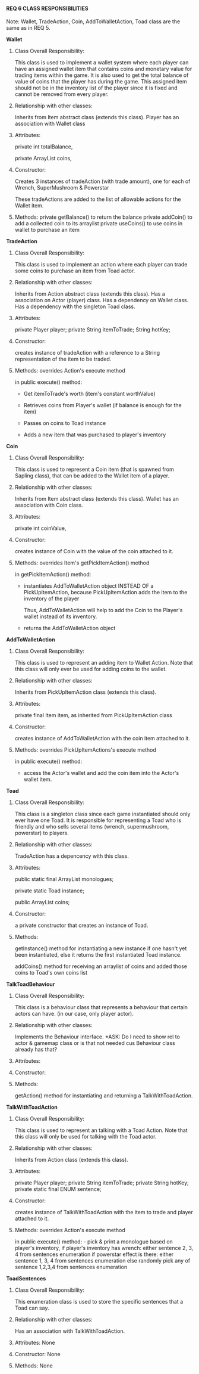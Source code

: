#### REQ 6 CLASS RESPONSIBILITIES 

Note: Wallet, TradeAction, Coin, AddToWalletAction, Toad class are the same as in REQ 5.

**Wallet**
1. Class Overall Responsibility:

    This class is used to implement a wallet system where each player can have an assigned wallet item that contains coins and monetary value for trading items within the game.
    It is also used to get the total balance of value of coins that the player has during the game.
    This assigned item should not be in the inventory list of the player since it is fixed and cannot be removed
    from every player.

2. Relationship with other classes:
    
    Inherits from Item abstract class (extends this class).
    Player has an association with Wallet class

3. Attributes: 

    private int totalBalance, 

    private ArrayList<Coin> coins,
    
4. Constructor: 
    
    Creates 3 instances of tradeAction (with trade amount), one for each of Wrench, SuperMushroom & Powerstar

    These tradeActions are added to the list of allowable actions for the Wallet item.
    
5. Methods: 
    private getBalance() to return the balance
    private addCoin() to add a collected coin to its arraylist
    private useCoins() to use coins in wallet to purchase an item
    
    
**TradeAction**
1. Class Overall Responsibility:

    This class is used to implement an action where each player can trade some coins to purchase an item from Toad actor.

2. Relationship with other classes:
    
    Inherits from Action abstract class (extends this class).
    Has a association on Actor (player) class.
    Has a dependency on Wallet class.
    Has a dependency with the singleton Toad class.

3. Attributes: 
    
    private Player player;
    private String itemToTrade;
    String hotKey;
    
4. Constructor: 
    
    creates instance of tradeAction with a reference to a String representation of the item to be traded.
 
5. Methods: 
    overrides Action's execute method
        
    in public execute() method:
   
    - Get itemToTrade's worth (item's constant worthValue)
    
    - Retrieves coins from Player's wallet (if balance is enough for the item)
    
    - Passes on coins to Toad instance
    
    - Adds a new item that was purchased to player's inventory
    

**Coin**
1. Class Overall Responsibility:

    This class is used to represent a Coin item (that is spawned from Sapling class), that can be added to the Wallet item of a player.

2. Relationship with other classes:
    
    Inherits from Item abstract class (extends this class).
    Wallet has an association with Coin class.

3. Attributes: 

    private int coinValue, 
    
4. Constructor: 
    
    creates instance of Coin with the value of the coin attached to it.
 
5. Methods: 
    overrides Item's getPickItemAction() method
        
    in getPickItemAction() method:
   
    - instantiates AddToWalletAction object INSTEAD OF a PickUpItemAction, because PickUpItemAction adds the item to the inventory of the player
    
      Thus, AddToWalletAction will help to add the Coin to the Player's wallet instead of its inventory.
    
    - returns the AddToWalletAction object
    
**AddToWalletAction**
1. Class Overall Responsibility:

    This class is used to represent an adding item to Wallet Action. 
    Note that this class will only ever be used for adding coins to the wallet.

2. Relationship with other classes:
    
    Inherits from PickUpItemAction class (extends this class).

3. Attributes: 

    private final Item item, as inherited from PickUpItemAction class 
    
4. Constructor: 
    
    creates instance of AddToWalletAction with the coin item attached to it.
 
5. Methods: 
    overrides PickUpItemActions's execute method
        
    in public execute() method:
   
    - access the Actor's wallet and add the coin item into the Actor's wallet item.
    
    

**Toad**
1. Class Overall Responsibility:

    This class is a singleton class since each game instantiated should only ever have one Toad. It is responsible for representing a Toad
    who is friendly and who sells several items (wrench, supermushroom, powerstar) to players.
    
2. Relationship with other classes:
    
    TradeAction has a depencency with this class.

3. Attributes: 

    public static final ArrayList<String> monologues;
    
    private static Toad instance;
    
    public ArrayList<Coin> coins;
    
    
4. Constructor:
    
    a private constructor that creates an instance of Toad.
 
5. Methods: 

    getInstance() method for instantiating a new instance if one hasn't yet been instantiated, else it returns the first instantiated Toad instance.
    
    addCoins() method for receiving an arraylist of coins and added those coins to Toad's own coins list    
    
    

**TalkToadBehaviour**
1. Class Overall Responsibility:

    This class is a behaviour class that represents a behaviour that certain actors can have. (in our case, only player actor). 
    
2. Relationship with other classes:
    
    Implements the Behaviour interface.
    *ASK: Do I need to show rel to actor & gamemap class or is that not needed cus Behaviour class already has that?

3. Attributes: 
    
    
4. Constructor:
    
 
5. Methods: 

    getAction() method for instantiating and returning a TalkWithToadAction.
    
  
  
**TalkWithToadAction**
1. Class Overall Responsibility:

    This class is used to represent an talking with a Toad Action. 
    Note that this class will only be used for talking with the Toad actor.

2. Relationship with other classes:
    
    Inherits from Action class (extends this class).

3. Attributes: 

    private Player player;
    private String itemToTrade;
    private String hotKey;
    private static final ENUM sentence;
    
4. Constructor: 
    
    creates instance of TalkWithToadAction with the item to trade and player attached to it.
 
5. Methods: 
    overrides Action's execute method
        
    in public execute() method:
        - pick & print a monologue based on player's inventory,
          if player's inventory has wrench: either sentence 2, 3, 4 from sentences enumeration
          if powerstar effect is there: either sentence 1, 3, 4 from sentences enumeration
          else randomly pick any of sentence 1,2,3,4 from sentences enumeration

**ToadSentences**
1. Class Overall Responsibility:

    This enumeration class is used to store the specific sentences that a Toad can say.

2. Relationship with other classes:
    
    Has an association with TalkWithToadAction.

3. Attributes: None
    
4. Constructor: None
 
5. Methods: None
